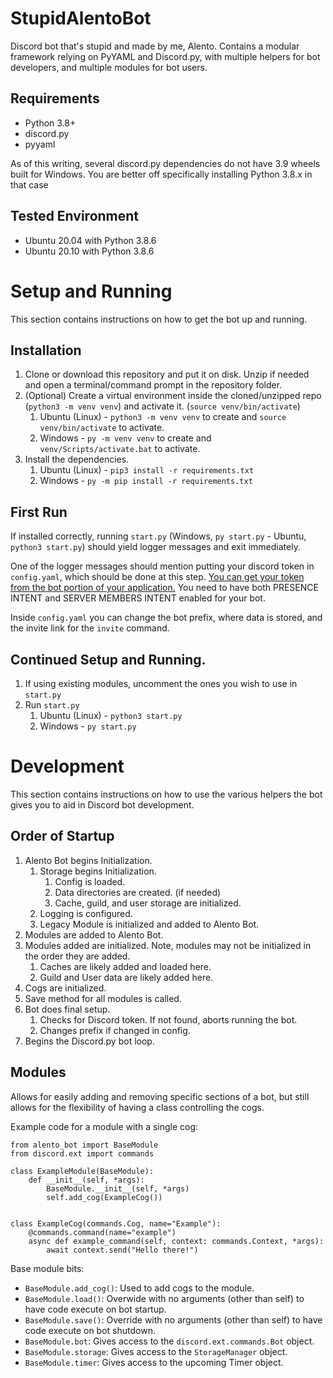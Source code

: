 # StupidAlentoBot
Discord bot that's stupid and made by me, Alento. Contains a modular framework relying on PyYAML and Discord.py, with multiple helpers for bot developers, and multiple modules for bot users.

## Requirements
* Python 3.8+
* discord.py
* pyyaml

As of this writing, several discord.py dependencies do not have 3.9 wheels built for Windows. You are better off specifically installing Python 3.8.x in that case

## Tested Environment
* Ubuntu 20.04 with Python 3.8.6
* Ubuntu 20.10 with Python 3.8.6

# Setup and Running
This section contains instructions on how to get the bot up and running.
## Installation
1) Clone or download this repository and put it on disk. Unzip if needed and open a terminal/command prompt in the repository folder.
2) (Optional) Create a virtual environment inside the cloned/unzipped repo (`python3 -m venv venv`) and activate it. 
(`source venv/bin/activate`)
    1) Ubuntu (Linux) - `python3 -m venv venv` to create and `source venv/bin/activate` to activate.
    2) Windows - `py -m venv venv` to create and `venv/Scripts/activate.bat` to activate.
3) Install the dependencies. 
    1) Ubuntu (Linux) - `pip3 install -r requirements.txt`
    2) Windows - `py -m pip install -r requirements.txt`
    
## First Run
If installed correctly, running `start.py` (Windows, `py start.py` - Ubuntu, `python3 start.py`) should yield logger messages and exit immediately.

One of the logger messages should mention putting your discord token in `config.yaml`, which should be done at this step. [You can get your token from the bot portion of your application.](https://discord.com/developers/applications) You need to have both PRESENCE INTENT and SERVER MEMBERS INTENT enabled for your bot.

Inside `config.yaml` you can change the bot prefix, where data is stored, and the invite link for the `invite` command.

## Continued Setup and Running.
1) If using existing modules, uncomment the ones you wish to use in `start.py`
2) Run `start.py`
    1) Ubuntu (Linux) - `python3 start.py`
    2) Windows - `py start.py`

# Development
This section contains instructions on how to use the various helpers the bot gives you to aid in Discord bot development.
## Order of Startup
1) Alento Bot begins Initialization.
    1) Storage begins Initialization.
        1) Config is loaded.
        2) Data directories are created. (if needed)
        3) Cache, guild, and user storage are initialized.
    2) Logging is configured.
    3) Legacy Module is initialized and added to Alento Bot.
2) Modules are added to Alento Bot.
3) Modules added are initialized. Note, modules may not be initialized in the order they are added.
    1) Caches are likely added and loaded here.
    2) Guild and User data are likely added here.
4) Cogs are initialized.
5) Save method for all modules is called.
6) Bot does final setup.
    1) Checks for Discord token. If not found, aborts running the bot.
    2) Changes prefix if changed in config.
7) Begins the Discord.py bot loop.
## Modules
Allows for easily adding and removing specific sections of a bot, but still allows for the flexibility of having a class controlling the cogs.

Example code for a module with a single cog:
```
from alento_bot import BaseModule
from discord.ext import commands

class ExampleModule(BaseModule):
    def __init__(self, *args):
        BaseModule.__init__(self, *args)
        self.add_cog(ExampleCog())


class ExampleCog(commands.Cog, name="Example"):
    @commands.command(name="example")
    async def example_command(self, context: commands.Context, *args):
        await context.send("Hello there!")
```
Base module bits:
* `BaseModule.add_cog()`: Used to add cogs to the module.
* `BaseModule.load()`: Overwide with no arguments (other than self) to have code execute on bot startup.
* `BaseModule.save()`: Override with no arguments (other than self) to have code execute on bot shutdown.
* `BaseModule.bot`: Gives access to the `discord.ext.commands.Bot` object.
* `BaseModule.storage`: Gives access to the `StorageManager` object.
* `BaseModule.timer`: Gives access to the upcoming Timer object.
